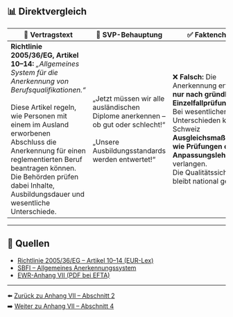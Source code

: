 ## 📊 Direktvergleich

| 📜 **Vertragstext** | 🧨 **SVP-Behauptung** | ✅ **Faktencheck** |
|---------------------|-----------------------|--------------------|
| **Richtlinie 2005/36/EG, Artikel 10–14:** _„Allgemeines System für die Anerkennung von Berufsqualifikationen.“_ <br><br> Diese Artikel regeln, wie Personen mit einem im Ausland erworbenen Abschluss die Anerkennung für einen reglementierten Beruf beantragen können. Die Behörden prüfen dabei Inhalte, Ausbildungsdauer und wesentliche Unterschiede. | „Jetzt müssen wir alle ausländischen Diplome anerkennen – ob gut oder schlecht!“ <br><br> „Unsere Ausbildungsstandards werden entwertet!“ | ❌ **Falsch:** Die Anerkennung erfolgt **nur nach gründlicher Einzelfallprüfung**. <br> Bei wesentlichen Unterschieden kann die Schweiz **Ausgleichsmaßnahmen wie Prüfungen oder Anpassungslehrgänge** verlangen. <br> Die Qualitätssicherung bleibt national geregelt. |

---

## 🔗 Quellen

- [Richtlinie 2005/36/EG – Artikel 10–14 (EUR-Lex)](https://eur-lex.europa.eu/legal-content/DE/TXT/?uri=CELEX%3A32005L0036)
- [SBFI – Allgemeines Anerkennungssystem](https://www.sbfi.admin.ch/sbfi/de/home/bildung/anerkennung-auslaendischer-abschluesse/anerkennung-nach-dem-allgemeinen-system.html)
- [EWR-Anhang VII (PDF bei EFTA)](https://www.efta.int/media/documents/legal-texts/eea/annexes-to-the-agreement/Annex-VII.pdf)

---

⬅️ [Zurück zu Anhang VII – Abschnitt 2](anhang_VII_abschnitt_2.md)  
➡️ [Weiter zu Anhang VII – Abschnitt 4](anhang_VII_abschnitt_4.md)
